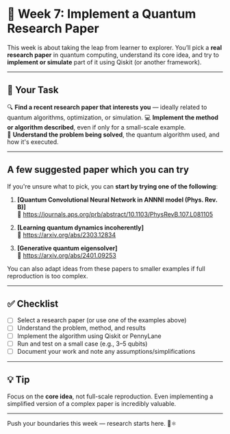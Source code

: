 # 🧪 Week 7: Implement a Quantum Research Paper

This week is about taking the leap from learner to explorer. You’ll pick a **real research paper** in quantum computing, understand its core idea, and try to **implement or simulate** part of it using Qiskit (or another framework).

---

## 🎯 Your Task

 🔍 **Find a recent research paper that interests you** — ideally related to quantum algorithms, optimization, or simulation. 
💻 **Implement the method or algorithm described**, even if only for a small-scale example.  
 🧠 **Understand the problem being solved**, the quantum algorithm used, and how it's executed.

---

## A few suggested paper which you can try

If you're unsure what to pick, you can **start by trying one of the following**:

1. **[Quantum Convolutional Neural Network in ANNNI model (Phys. Rev. B)]**  
   🔗 https://journals.aps.org/prb/abstract/10.1103/PhysRevB.107.L081105

2. **[Learning quantum dynamics incoherently]**  
   🔗 https://arxiv.org/abs/2303.12834

3. **[Generative quantum eigensolver]**  
   🔗 https://arxiv.org/abs/2401.09253

You can also adapt ideas from these papers to smaller examples if full reproduction is too complex.

---

## ✅ Checklist

- [ ] Select a research paper (or use one of the examples above)  
- [ ] Understand the problem, method, and results  
- [ ] Implement the algorithm using Qiskit or PennyLane  
- [ ] Run and test on a small case (e.g., 3–5 qubits)  
- [ ] Document your work and note any assumptions/simplifications

---

## 💡 Tip

Focus on the **core idea**, not full-scale reproduction. Even implementing a simplified version of a complex paper is incredibly valuable.

---

Push your boundaries this week — research starts here. 🚀⚛️

